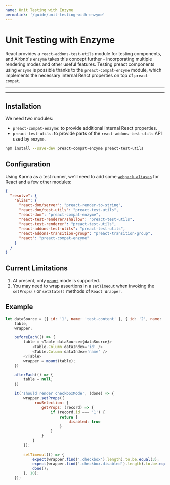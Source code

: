 ```yaml
---
name: Unit Testing with Enzyme
permalink: '/guide/unit-testing-with-enzyme'
---
```


# Unit Testing with Enzyme<!-- omit in toc -->

React provides a `react-addons-test-utils` module for testing components, and Airbnb's `enzyme` takes this concept further - incorporating multiple rendering modes and other useful features. Testing preact components using `enzyme` is possible thanks to the `preact-compat-enzyme` module, which implements the necessary internal React properties on top of `preact-compat`.

---

<toc></toc>

---

## Installation

We need two modules:

- `preact-compat-enzyme`: to provide additional internal React properties.
- `preact-test-utils`: to provide parts of the `react-addons-test-utils` API used by `enzyme`.

```sh
npm install --save-dev preact-compat-enzyme preact-test-utils
```

## Configuration

Using Karma as a test runner, we'll need to add some [`webpack aliases`](https://github.com/webpack-contrib/karma-webpack#usage) for React and a few other modules:

```json
{
  "resolve": {
    "alias": {
      "react-dom/server": "preact-render-to-string",
      "react-dom/test-utils": "preact-test-utils",
      "react-dom": "preact-compat-enzyme",
      "react-test-renderer/shallow": "preact-test-utils",
      "react-test-renderer": "preact-test-utils",
      "react-addons-test-utils": "preact-test-utils",
      "react-addons-transition-group": "preact-transition-group",
      "react": "preact-compat-enzyme"
    }
  }
}
```

## Current Limitations

1. At present, only [`mount`](http://airbnb.io/enzyme/docs/api/mount.html) mode is supported.
2. You may need to wrap assertions in a `setTimeout` when invoking the `setProps()` or `setState()` methods of `React Wrapper`.


## Example

```js
let dataSource = [{ id: '1', name: 'test-content' }, { id: '2', name: 'test-content' }],
    table,
    wrapper;

    beforeEach(() => {
        table = <Table dataSource={dataSource}>
            <Table.Column dataIndex='id' />
            <Table.Column dataIndex='name' />
        </Table>
        wrapper = mount(table);
    })

    afterEach(() => {
        table = null;
    })

    it('should render checkboxMode', (done) => {
        wrapper.setProps({
             rowSelection: {
                getProps: (record) => {
                    if (record.id === '1') {
                        return {
                            disabled: true
                        }
                    }
                }
            }
        });

        setTimeout(() => {
            expect(wrapper.find('.checkbox').length).to.be.equal(3);
            expect(wrapper.find('.checkbox.disabled').length).to.be.equal(1);
            done();
        }, 10);
    });
```
